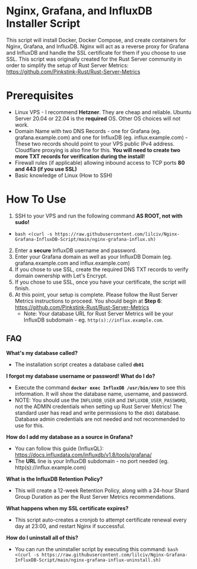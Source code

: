 # Nginx, Grafana, and InfluxDB Installer Script

This script will install Docker, Docker Compose, and create containers for Nginx, Grafana, and InfluxDB. Nginx will act as a reverse proxy for Grafana and InfluxDB and handle the SSL certificate for them if you choose to use SSL.
This script was originally created for the Rust Server community in order to simplify the setup of Rust Server Metrics:
https://github.com/Pinkstink-Rust/Rust-Server-Metrics


# Prerequisites
- Linux VPS - I recommend **Hetzner**. They are cheap and reliable. Ubuntu Server 20.04 or 22.04 is the **required** OS. Other OS choices will not work.
- Domain Name with two DNS Records - one for Grafana (eg. grafana.example.com) and one for InfluxDB (eg. influx.example.com) - These two records should point to your VPS public IPv4 address. Cloudflare proxying is also fine for this. **You will need to create two more TXT records for verification during the install!**
- Firewall rules (if applicable) allowing inbound access to TCP ports **80 and 443 (if you use SSL)**
- Basic knowledge of Linux (How to SSH)

# How To Use
1. SSH to your VPS and run the following command **AS ROOT, not with sudo!**
- ```bash <(curl -s https://raw.githubusercontent.com/lilciv/Nginx-Grafana-InfluxDB-Script/main/nginx-grafana-influx.sh)```
2. Enter a **secure** InfluxDB username and password.
3. Enter your Grafana domain as well as your InfluxDB Domain (eg. grafana.example.com and influx.example.com)
4. If you chose to use SSL, create the required DNS TXT records to verify domain ownership with Let's Encrypt.
4. If you chose to use SSL, once you have your certificate, the script will finish.
5. At this point, your setup is complete. Please follow the Rust Server Metrics instructions to proceed. You should begin at **Step 6**: https://github.com/Pinkstink-Rust/Rust-Server-Metrics
	- Note: Your database URL for Rust Server Metrics will be your InfluxDB subdomain - eg. `http(s)://influx.example.com`.

## FAQ
**What's my database called?**
- The installation script creates a database called **`db01`**
	
**I forgot my database username or password! What do I do?**
- Execute the command **`docker exec InfluxDB /usr/bin/env`** to see this information. It will show the database name, username, and password.
- NOTE: You should use the `INFLUXDB_USER` and `INFLUXDB_USER_PASSWORD`, not the ADMIN credentials when setting up Rust Server Metrics! The standard user has read and write permissions to the `db01` database. Database admin credentials are not needed and not recommended to use for this.

**How do I add my database as a source in Grafana?**
- You can follow this guide (InfluxQL): https://docs.influxdata.com/influxdb/v1.8/tools/grafana/
- The **URL** line is your InfluxDB subdomain - no port needed (eg. http(s)://influx.example.com)

**What is the InfluxDB Retention Policy?**
- This will create a 12-week Retention Policy, along with a 24-hour Shard Group Duration as per the Rust Server Metrics recommendations.

**What happens when my SSL certificate expires?**
- This script auto-creates a cronjob to attempt certificate renewal every day at 23:00, and restart Nginx if successful.

**How do I uninstall all of this?**
- You can run the uninstaller script by executing this command: `bash <(curl -s https://raw.githubusercontent.com/lilciv/Nginx-Grafana-InfluxDB-Script/main/nginx-grafana-influx-uninstall.sh)`
